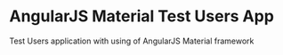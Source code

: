 # AngularJS Material Test Users App
Test Users application with using of AngularJS Material framework